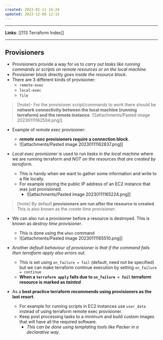 ```yaml
---
created: 2023-01-11 16:24
updated: 2023-12-08 12:15
---
```

---
**Links**: [[113 Terraform Index]]

---
## Provisioners
- Provisioners provide a way for us to *carry out tasks like running commands or scripts on remote resources or on the local machine*.
- Provisioner block directly *goes inside the resource block*.
- There are 3 different kinds of provisioner:
	- `remote-exec`
	- `local-exec`
	- `file`

> [!note]- For the provisioner script/commands to work there should be **network connectivity between the  local machine (running terraform) and the remote instance**.
> ![[attachments/Pasted image 20230111162504.png]]

- Example of *remote exec* provisioner:
	- ***remote exec* provisioners require a connection block**.
	- ![[attachments/Pasted image 20230111162837.png]]

- *Local exec* provisioner is used to run *tasks in the local machine* where we are running terraform and *NOT on the resources that are created by terraform*.
	- This is handy when we want to gather some information and write to a file locally.
	- For example storing the public IP address of an EC2 instance that was just provisioned.
		- ![[attachments/Pasted image 20230111165224.png]]

> [!note] By default **provisioners are run after the resource is created**. This is also known as the *create time provisioner*.

- We can also run a provisioner before a resource is destroyed. This is known as *destroy time provisioner*.
	- This is done using the `when` command
	- ![[attachments/Pasted image 20230111165510.png]]
- Another *default behaviour of provisioner is that if the command fails then terraform apply also errors out*.
	- This is set using `on_failure = fail` (default, need not be specified) but we can make terraform continue execution by setting `on_failure = continue`
	- **When a `terraform apply` fails due to `on_failure = fail` terraform resource is marked as *tainted***.

- As a **best practice terraform recommends using provisioners as the last resort**.
	- For example for running scripts in EC2 instances use `user_data` instead of using terraform remote exec provisioner.
	- Keep post processing tasks to a minimum and build custom images that will have all the required software.
		- *This can be done using templating tools like Packer in a declarative way*.